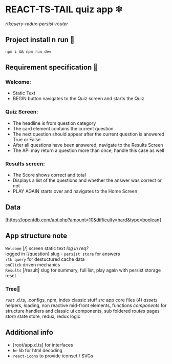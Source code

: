 # **REACT-TS-TAIL quiz app** ⚛  
*rtkquery-redux-persist-router*
## **Project install n run** 💾  
`npm i && npm run dev`  

## **Requirement specification** 🎂   
### Welcome:  
- Static Text  
- BEGIN button navigates to the Quiz screen and starts the Quiz  
### Quiz Screen:  
- The headline is from question category  
- The card element contains the current question  
- The next question should appear after the current question is answered True or False  
- After all questions have been answered, navigate to the Results Screen  
- The API may return a question more than once, handle this case as well  
### Results screen:  
- The Score shows correct and total  
- Displays a list of the questions and whether the answer was correct or not  
- PLAY AGAIN starts over and navigates to the Home Screen  

## **Data** 
[https://opentdb.com/api.php?amount=10&difficulty=hard&type=boolean]

## **App structure note**  
`Welcome` [/] screen static text *log in req?*   
logged in [/question] slug - `persist store` for answers   
`rtk query` for destuctured cache data  
`onClick` driven mechanics  
`Results` [/result] slug for summary, full list, play again with persist storage reset  
### Tree🌲
*`root`* .d.ts, .configs, npm, index classic stuff
*src* app core files (4)
*assets* helpers, loading, non reactive mid-front elements, functions
*components* for structure handlers and classic ui components, sub foldered
*routes* pages
*store* state store, redux, redux logic

## **Additional info**  
- [root/app.d.ts] for interfaces  
- `he` lib for html decoding
- `react-icons` to provide iconset / SVGs

